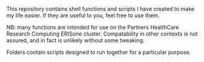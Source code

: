 This repository contains shell functions and scripts I have created to make my life easier. If they are useful to you, feel free to use them.

NB: many functions are intended for use on the Partners HealthCare Research Computing ERISone cluster. Compatability in other contexts is not assured, and 
in fact is unlikely without some tweaking.

Folders contain scripts designed to run together for a particular purpose.
